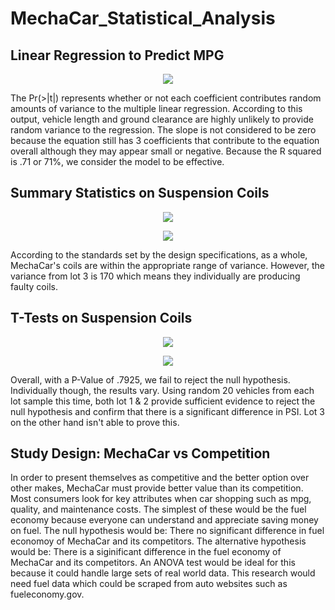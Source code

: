 # MechaCar_Statistical_Analysis
## Linear Regression to Predict MPG
<p align="center"> <img src="https://user-images.githubusercontent.com/88862384/143664552-404cf76f-a70b-40bf-9a75-b1e913a6de15.png">
  </p>
The Pr(>|t|) represents whether or not each coefficient contributes random amounts of variance to the multiple linear regression. According to this output, vehicle length and ground clearance are highly unlikely to provide random variance to the regression. The slope is not considered to be zero because the equation still has 3 coefficients that contribute to the equation overall although they may appear small or negative. Because the R squared is .71 or 71%, we consider the model to be  effective.

<br>

## Summary Statistics on Suspension Coils
<p align="center"> <img src="https://user-images.githubusercontent.com/88862384/143664558-33e7de8e-f699-4352-9970-ee2474d629cf.png">
  </p>
<p align="center"> <img src="https://user-images.githubusercontent.com/88862384/143664553-294e562e-d107-4675-98ce-7b3ce6abfae4.png">
  </p>
According to the standards set by the design specifications, as a whole, MechaCar's coils are within the appropriate range of variance. However, the variance from lot 3 is 170 which means they individually are producing faulty coils.

<br>

## T-Tests on Suspension Coils
<p align="center"> <img src="https://user-images.githubusercontent.com/88862384/143664556-5b5233b0-4407-442e-94e8-2b5d9762147e.png">
  </p>
<p align="center"> <img src="https://user-images.githubusercontent.com/88862384/143664554-c1e58305-4c78-461e-b3f2-1a48695c45e3.png">
  </p>
Overall, with a P-Value of .7925, we fail to reject the null hypothesis. Individually though, the results vary. Using random 20 vehicles from each lot sample this time, both lot 1 & 2 provide sufficient evidence to reject the null hypothesis and confirm that there is a significant difference in PSI. Lot 3 on the other hand isn't able to prove this. 

<br>

## Study Design: MechaCar vs Competition

In order to present themselves as competitive and the better option over other makes, MechaCar must provide better value than its competition. Most consumers look for key attributes when car shopping such as mpg, quality, and maintenance costs. The simplest of these would be the fuel economy because everyone can understand and appreciate saving money on fuel. The null hypothesis would be: There no significant difference in fuel economoy of MechaCar and its competitors. The alternative hypothesis would be: There is a siginificant difference in the fuel economy of MechaCar and its competitors. An ANOVA test would be ideal for this because it could handle large sets of real world data. This research would need fuel data which could be scraped from auto websites such as fueleconomy.gov.
